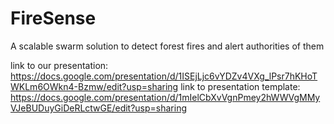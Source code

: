 # FireSense
A scalable swarm solution to detect forest fires and alert authorities of them

link to our presentation: https://docs.google.com/presentation/d/1ISEjLjc6vYDZv4VXg_lPsr7hKHoTWKLm6OWkn4-Bzmw/edit?usp=sharing
link to presentation template: https://docs.google.com/presentation/d/1mIelCbXvVgnPmey2hWWVgMMyVJeBUDuyGiDeRLctwGE/edit?usp=sharing

